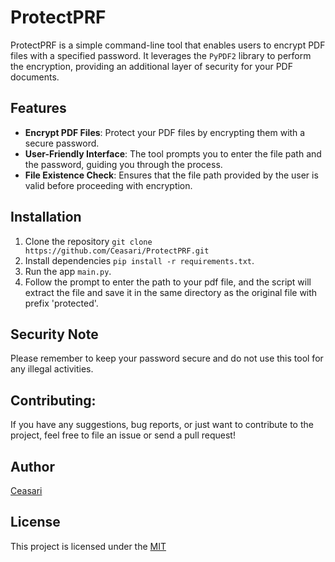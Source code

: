 # ProtectPRF

ProtectPRF is a simple command-line tool that enables users to encrypt PDF files with a specified password. It leverages the `PyPDF2` library to perform the encryption, providing an additional layer of security for your PDF documents.

## Features

- **Encrypt PDF Files**: Protect your PDF files by encrypting them with a secure password.
- **User-Friendly Interface**: The tool prompts you to enter the file path and the password, guiding you through the process.
- **File Existence Check**: Ensures that the file path provided by the user is valid before proceeding with encryption.

## Installation

1. Clone the repository `git clone https://github.com/Ceasari/ProtectPRF.git`
2. Install dependencies `pip install -r requirements.txt`.
3. Run the app `main.py`.
4. Follow the prompt to enter the path to your pdf file, and the script will extract the file and save it in the same directory as the original file with prefix 'protected'.

## Security Note

Please remember to keep your password secure and do not use this tool for any illegal activities.

## Contributing:

If you have any suggestions, bug reports, or just want to contribute to the project, feel free to file an issue or send a pull request!
 
## Author

[Ceasari](https://github.com/Ceasari)

## License

This project is licensed under the [MIT](LICENSE)
